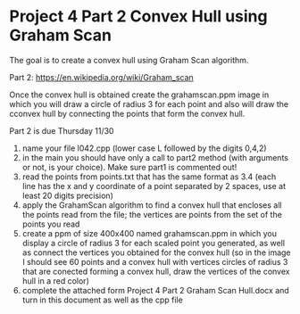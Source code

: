 # Project 4 Part 2 Convex Hull using Graham Scan

The goal is to create a convex hull using Graham Scan algorithm.

Part 2: https://en.wikipedia.org/wiki/Graham_scan

Once the convex hull is obtained create the grahamscan.ppm image in which you will draw a circle of radius 3 for each point and also will draw the cconvex hull by connecting the points that form the convex hull.

Part 2 is due Thursday 11/30
1) name your file l042.cpp (lower case L followed by the digits 0,4,2)
2) in the main you should have only a call to part2 method (with arguments or not, is your choice). Make sure part1 is commented out!
3) read the points from points.txt that has the same format as 3.4 (each line has the x and y coordinate of a point separated by 2 spaces, use at least 20 digits precision)
4) apply the GrahamScan algorithm to find a convex hull that encloses all the points read from the file; the vertices are points from the set of the points you read
5) create a ppm of size 400x400 named grahamscan.ppm in which you display a circle of radius 3 for each scaled point you generated, as well as connect the vertices you obtained for the convex hull (so in the image I should see 60 points and a convex hull with vertices circles of radius 3 that are conected forming a convex hull, draw the vertices of the convex hull in a red color)
6) complete the attached form Project 4 Part 2 Graham Scan Hull.docx and turn in this document as well as the cpp file
